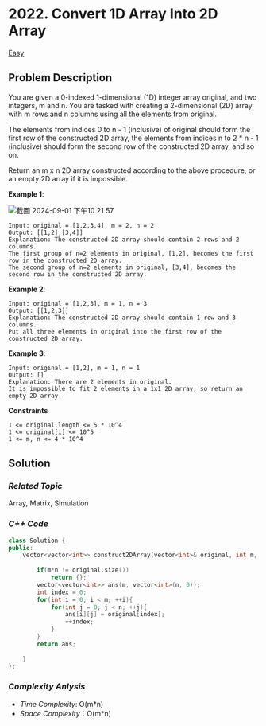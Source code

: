# 2022. Convert 1D Array Into 2D Array
[Easy](https://leetcode.com/problems/convert-1d-array-into-2d-array/description/)

## Problem Description

You are given a 0-indexed 1-dimensional (1D) integer array original, and two integers, m and n. You are tasked with creating a 2-dimensional (2D) array with  m rows and n columns using all the elements from original.

The elements from indices 0 to n - 1 (inclusive) of original should form the first row of the constructed 2D array, the elements from indices n to 2 * n - 1 (inclusive) should form the second row of the constructed 2D array, and so on.

Return an m x n 2D array constructed according to the above procedure, or an empty 2D array if it is impossible.

**Example 1**:

![截圖 2024-09-01 下午10 21 57](https://github.com/user-attachments/assets/99bc563b-d5ca-42de-8119-9b5c3e0bac15)

```
Input: original = [1,2,3,4], m = 2, n = 2
Output: [[1,2],[3,4]]
Explanation: The constructed 2D array should contain 2 rows and 2 columns.
The first group of n=2 elements in original, [1,2], becomes the first row in the constructed 2D array.
The second group of n=2 elements in original, [3,4], becomes the second row in the constructed 2D array.
```
**Example 2**:
```
Input: original = [1,2,3], m = 1, n = 3
Output: [[1,2,3]]
Explanation: The constructed 2D array should contain 1 row and 3 columns.
Put all three elements in original into the first row of the constructed 2D array.
```
**Example 3**:
```
Input: original = [1,2], m = 1, n = 1
Output: []
Explanation: There are 2 elements in original.
It is impossible to fit 2 elements in a 1x1 2D array, so return an empty 2D array.
```

**Constraints**
```
1 <= original.length <= 5 * 10^4
1 <= original[i] <= 10^5
1 <= m, n <= 4 * 10^4
```

## Solution

### _Related Topic_
   Array, Matrix, Simulation

### _C++ Code_
```cpp
class Solution {
public:
    vector<vector<int>> construct2DArray(vector<int>& original, int m, int n) {
        
        if(m*n != original.size())
            return {};
        vector<vector<int>> ans(m, vector<int>(n, 0));
        int index = 0;
        for(int i = 0; i < m; ++i){
            for(int j = 0; j < n; ++j){
                ans[i][j] = original[index];
                ++index;
            }
        }
        return ans;
        
    }
};
```

### _Complexity Anlysis_
- _Time Complexity_: O(m*n)
- _Space Complexity_：O(m*n)

